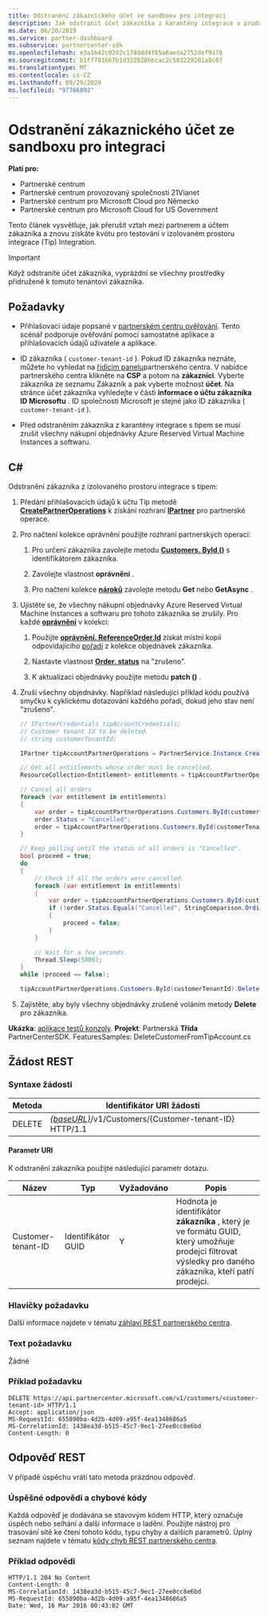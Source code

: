 ```yaml
---
title: Odstranění zákaznického účet ze sandboxu pro integraci
description: Jak odstranit účet zákazníka z karantény integrace v produkčním prostředí (Tip)
ms.date: 06/20/2019
ms.service: partner-dashboard
ms.subservice: partnercenter-sdk
ms.openlocfilehash: e3a1642c0202c174ddd4f65a6aeda2752def9176
ms.sourcegitcommit: b1ff781b67b1d322820bbcac2c583229201a8c07
ms.translationtype: MT
ms.contentlocale: cs-CZ
ms.lasthandoff: 09/29/2020
ms.locfileid: "97766892"
---
```

# <a name="delete-a-customer-account-from-the-integration-sandbox"></a>Odstranění zákaznického účet ze sandboxu pro integraci

**Platí pro:**

- Partnerské centrum
- Partnerské centrum provozovaný společností 21Vianet
- Partnerské centrum pro Microsoft Cloud pro Německo
- Partnerské centrum pro Microsoft Cloud for US Government

Tento článek vysvětluje, jak přerušit vztah mezi partnerem a účtem zákazníka a znovu získáte kvótu pro testování v izolovaném prostoru integrace (Tip) Integration.

> [!IMPORTANT]
> Když odstraníte účet zákazníka, vyprázdní se všechny prostředky přidružené k tomuto tenantovi zákazníka.

## <a name="prerequisites"></a>Požadavky

- Přihlašovací údaje popsané v [partnerském centru ověřování](partner-center-authentication.md). Tento scénář podporuje ověřování pomocí samostatné aplikace a přihlašovacích údajů uživatele a aplikace.

- ID zákazníka ( `customer-tenant-id` ). Pokud ID zákazníka neznáte, můžete ho vyhledat na [řídicím panelu](https://partner.microsoft.com/dashboard)partnerského centra. V nabídce partnerského centra klikněte na **CSP** a potom na **zákazníci**. Vyberte zákazníka ze seznamu Zákazník a pak vyberte možnost **účet**. Na stránce účet zákazníka vyhledejte v části **informace o účtu zákazníka** **ID Microsoftu** . ID společnosti Microsoft je stejné jako ID zákazníka ( `customer-tenant-id` ).

- Před odstraněním zákazníka z karantény integrace s tipem se musí zrušit všechny nákupní objednávky Azure Reserved Virtual Machine Instances a softwaru.

## <a name="c"></a>C\#

Odstranění zákazníka z izolovaného prostoru integrace s tipem:

1. Předání přihlašovacích údajů k účtu Tip metodě [**CreatePartnerOperations**](/dotnet/api/microsoft.store.partnercenter.partnerservice.instance) k získání rozhraní [**IPartner**](/dotnet/api/microsoft.store.partnercenter.ipartner) pro partnerské operace.

2. Pro načtení kolekce oprávnění použijte rozhraní partnerských operací:

    1. Pro určení zákazníka zavolejte metodu [**Customers. ById ()**](/dotnet/api/microsoft.store.partnercenter.customers.icustomercollection.byid) s identifikátorem zákazníka.

    2. Zavolejte vlastnost **oprávnění** .

    3. Pro načtení kolekce [**nároků**](entitlement-resources.md) zavolejte metodu **Get** nebo **GetAsync** .

3. Ujistěte se, že všechny nákupní objednávky Azure Reserved Virtual Machine Instances a softwaru pro tohoto zákazníka se zrušily. Pro každé [**oprávnění**](entitlement-resources.md) v kolekci:

    1. Použijte [**oprávnění. ReferenceOrder.Id**](entitlement-resources.md#referenceorder) získat místní kopii odpovídajícího [pořadí](order-resources.md#order) z kolekce objednávek zákazníka.

    2. Nastavte vlastnost [**Order. status**](order-resources.md#order) na "zrušeno".

    3. K aktualizaci objednávky použijte metodu **patch ()** .

4. Zruší všechny objednávky. Například následující příklad kódu používá smyčku k cyklickému dotazování každého pořadí, dokud jeho stav není "zrušeno".

    ``` csharp
    // IPartnerCredentials tipAccountCredentials;
    // Customer tenant Id to be deleted.
    // string customerTenantId;

    IPartner tipAccountPartnerOperations = PartnerService.Instance.CreatePartnerOperations(tipAccountCredentials);

    // Get all entitlements whose order must be cancelled.
    ResourceCollection<Entitlement> entitlements = tipAccountPartnerOperations.Customers.ById(customerTenantId).Entitlements.Get();

    // Cancel all orders
    foreach (var entitlement in entitlements)
    {
        var order = tipAccountPartnerOperations.Customers.ById(customerTenantId).Orders.ById(entitlement.ReferenceOrder.Id).Get();
        order.Status = "Cancelled";
        order = tipAccountPartnerOperations.Customers.ById(customerTenantId).Orders.ById(order.Id).Patch(order);
    }

    // Keep polling until the status of all orders is "Cancelled".
    bool proceed = true;
    do
    {
        // Check if all the orders were cancelled.
        foreach (var entitlement in entitlements)
        {
            var order = tipAccountPartnerOperations.Customers.ById(customerTenantId).Orders.ById(entitlement.ReferenceOrder.Id).Get();
            if (!order.Status.Equals("Cancelled", StringComparison.OrdinalIgnoreCase))
            {
                proceed = false;
            }
        }

        // Wait for a few seconds.
        Thread.Sleep(5000);
    }
    while (proceed == false);

    tipAccountPartnerOperations.Customers.ById(customerTenantId).Delete();
    ```

5. Zajistěte, aby byly všechny objednávky zrušené voláním metody **Delete** pro zákazníka.

**Ukázka**: [aplikace testů konzoly](console-test-app.md). **Projekt**: Partnerská **Třída** PartnerCenterSDK. FeaturesSamples: DeleteCustomerFromTipAccount.cs

## <a name="rest-request"></a>Žádost REST

### <a name="request-syntax"></a>Syntaxe žádosti

| Metoda     | Identifikátor URI žádosti                                                                            |
|------------|----------------------------------------------------------------------------------------|
| DELETE     | [*{baseURL}*](partner-center-rest-urls.md)/v1/Customers/{Customer-tenant-ID} HTTP/1.1 |

#### <a name="uri-parameter"></a>Parametr URI

K odstranění zákazníka použijte následující parametr dotazu.

| Název                   | Typ     | Vyžadováno | Popis                                                                         |
|------------------------|----------|----------|-------------------------------------------------------------------------------------|
| Customer-tenant-ID     | Identifikátor GUID     | Y        | Hodnota je identifikátor **zákazníka** , který je ve formátu GUID, který umožňuje prodejci filtrovat výsledky pro daného zákazníka, kteří patří prodejci. |

### <a name="request-headers"></a>Hlavičky požadavku

Další informace najdete v tématu [záhlaví REST partnerského centra](headers.md).

### <a name="request-body"></a>Text požadavku

Žádné

### <a name="request-example"></a>Příklad požadavku

```http
DELETE https://api.partnercenter.microsoft.com/v1/customers/<customer-tenant-id> HTTP/1.1
Accept: application/json
MS-RequestId: 655890ba-4d2b-4d09-a95f-4ea1348686a5
MS-CorrelationId: 1438ea3d-b515-45c7-9ec1-27ee0cc8e6bd
Content-Length: 0
```

## <a name="rest-response"></a>Odpověď REST

V případě úspěchu vrátí tato metoda prázdnou odpověď.

### <a name="response-success-and-error-codes"></a>Úspěšné odpovědi a chybové kódy

Každá odpověď je dodávána se stavovým kódem HTTP, který označuje úspěch nebo selhání a další informace o ladění. Použijte nástroj pro trasování sítě ke čtení tohoto kódu, typu chyby a dalších parametrů. Úplný seznam najdete v tématu [kódy chyb REST partnerského centra](error-codes.md).

### <a name="response-example"></a>Příklad odpovědi

```http
HTTP/1.1 204 No Content
Content-Length: 0
MS-CorrelationId: 1438ea3d-b515-45c7-9ec1-27ee0cc8e6bd
MS-RequestId: 655890ba-4d2b-4d09-a95f-4ea1348686a5
Date: Wed, 16 Mar 2016 00:43:02 GMT
```
